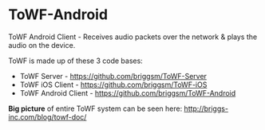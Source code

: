 # ToWF-Android
ToWF Android Client - Receives audio packets over the network &amp; plays the audio on the device.

ToWF is made up of these 3 code bases:
- ToWF Server - https://github.com/briggsm/ToWF-Server
- ToWF iOS Client - https://github.com/briggsm/ToWF-iOS
- ToWF Android Client - https://github.com/briggsm/ToWF-Android

**Big picture** of entire ToWF system can be seen here: http://briggs-inc.com/blog/towf-doc/
